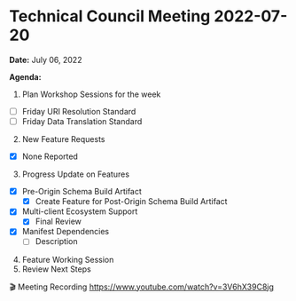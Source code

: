 Technical Council Meeting 2022-07-20
===

**Date:** July 06, 2022

**Agenda:**
1. Plan Workshop Sessions for the week
- [ ] Friday URI Resolution Standard
- [ ] Friday Data Translation Standard 
2. New Feature Requests
- [x] None Reported
3. Progress Update on Features
- [x] Pre-Origin Schema Build Artifact
   - [x] Create Feature for Post-Origin Schema Build Artifact
- [x] Multi-client Ecosystem Support
   - [x] Final Review 
- [x] Manifest Dependencies
   - [ ]   Description
4. Feature Working Session
5. Review Next Steps 


:clapper: Meeting Recording 
https://www.youtube.com/watch?v=3V6hX39C8jg
